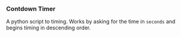 ### Contdown Timer


A python script to timing. Works by asking for the time in `seconds` and begins timing in descending order.